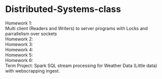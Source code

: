# Distributed-Systems-class

Homework 1:<br>
Multi client (Readers and Writers) to server programs with Locks and parrallelism over sockets<br>
Homework 2:<br>
Homework 3:<br>
Homework 4:<br>
Homework 5:<br>
Homework 6:<br>
Term Project:
Spark SQL stream processing for Weather Data (Little data) with webscrapping ingest.
